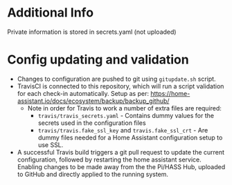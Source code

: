 # Additional Info
Private information is stored in secrets.yaml (not uploaded)

# Config updating and validation
 - Changes to configuration are pushed to git using `gitupdate.sh` script.
 - TravisCI is connected to this repository, which will run a script validation for each check-in automatically. Setup as per: https://home-assistant.io/docs/ecosystem/backup/backup_github/
   - Note in order for Travis to work a number of extra files are required:
     - `travis/travis_secrets.yaml` - Contains dummy values for the secrets used in the configuration files
     - `travis/travis.fake_ssl_key` and `travis.fake_ssl_crt` - Are dummy files needed for a Home Assistant configuration setup to use SSL.
 - A successful Travis build triggers a git pull request to update the current configuration, followed by restarting the home assistant service. Enabling changes to be made away from the the Pi/HASS Hub, uploaded to GitHub and directly applied to the running system.